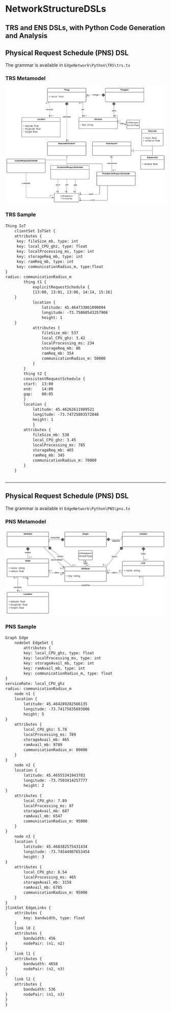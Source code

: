# NetworkStructureDSLs

TRS and ENS DSLs, with Python Code Generation and Analysis
-----------------------------------------

## Physical Request Schedule (PNS) DSL

The grammar is available in `EdgeNetwork\Python\TRS\trs.tx`


### TRS Metamodel
![alt text](https://github.com/ismael-martinez/NetworkStructureDSLs/blob/main/metamodel-diagrams/trs-metamodel.JPG "TRS Metamodel")


### TRS Sample
```
Thing IoT 
	clientSet IoTSet { 
	attributes {
	 key: fileSize_mb, type: int 
	 key: local_CPU_ghz, type: float 
	 key: localProcessing_ms, type: int 
	 key: storageReq_mb, type: int 
	 key: ramReq_mb, type: int 
	 key: communicationRadius_m, type:float 
}
radius: communicationRadius_m
		thing t1 {
			explicitRequestSchedule {
			[13:00, 13:01, 13:06, 14:14, 15:16]
	}
			location {
				latitude: 45.464733061090094 
				longitude: -73.75060543257906 
				height: 1 
	}
			attributes {
				fileSize_mb: 537
				local_CPU_ghz: 3.42
				localProcessing_ms: 234
				storageReq_mb: 86
				ramReq_mb: 354
				communicationRadius_m: 50000
			}
		}
		thing t2 {
		consistentRequestSchedule {
		start:	13:00
		end:	14:00
		gap:	00:05
		}
		location {
			latitude: 45.46262611989521 
			longitude: -73.74725803572848 
			height: 1 
			}
		attributes {
			fileSize_mb: 538
			local_CPU_ghz: 3.45
			localProcessing_ms: 785
			storageReq_mb: 465
			ramReq_mb: 345
			communicationRadius_m: 70000
		}
	}


```


-----------------------------------------
## Physical Request Schedule (PNS) DSL

The grammar is available in `EdgeNetwork\Python\PNS\pns.tx`

### PNS Metamodel
![alt text](https://github.com/ismael-martinez/NetworkStructureDSLs/blob/main/metamodel-diagrams/pns-metamodel.JPG "PNS Metamodel")



### PNS Sample
```
Graph Edge 
	nodeSet EdgeSet {
		attributes {
		key: local_CPU_ghz, type: float 
		key: localProcessing_ms, type: int 
		key: storageAvail_mb, type: int 
		key: ramAvail_mb, type: int 
		key: communicationRadius_m, type: float 
}
serviceRate: local_CPU_ghz
radius: communicationRadius_m
	node n1 {
	location {
		latitude: 45.464289282566135 
		longitude: -73.74175835693006 
		height: 5 
}
	attributes {
		local_CPU_ghz: 5.78
		localProcessing_ms: 789
		storageAvail_mb: 465
		ramAvail_mb: 9789
		communicationRadius_m: 80000
	}
}
	node n2 {
	location {
		latitude: 45.46555341943783 
		longitude: -73.7503414257777 
		height: 2 
}
	attributes {
		local_CPU_ghz: 7.89
		localProcessing_ms: 87
		storageAvail_mb: 687
		ramAvail_mb: 6547
		communicationRadius_m: 95000
	}
}
	node n3 {
	location {
		latitude: 45.468382575431434 
		longitude: -73.74544907653454 
		height: 3 
}
	attributes {
		local_CPU_ghz: 8.54
		localProcessing_ms: 465
		storageAvail_mb: 3158
		ramAvail_mb: 6785
		communicationRadius_m: 95000
	}
}
}linkSet EdgeLinks { 
	attributes { 
		key: bandwidth, type: float
	}
	link l0 {
	attributes { 
		bandwidth: 456
}		nodePair: (n1, n2)
}
	link l1 {
	attributes { 
		bandwidth: 4658
}		nodePair: (n2, n3)
}
	link l2 {
	attributes { 
		bandwidth: 536
}		nodePair: (n1, n3)
}
}

```

